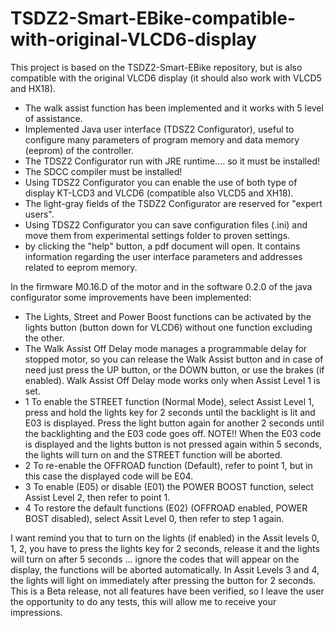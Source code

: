 # TSDZ2-Smart-EBike-compatible-with-original-VLCD6-display
This project is based on the TSDZ2-Smart-EBike repository, but is also compatible with the original VLCD6 display (it should also work with VLCD5 and HX18).
- The walk assist function has been implemented and it works with 5 level of assistance.
- Implemented Java user interface (TDSZ2 Configurator), useful to configure many parameters of program memory and data memory (eeprom) of   the controller.
- The TDSZ2 Configurator run with JRE runtime.... so it must be installed!
- The SDCC compiler must be installed!
- Using TDSZ2 Configurator you can enable the use of both type of display KT-LCD3 and VLCD6 (compatible also VLCD5 and XH18).
- The light-gray fields of the TSDZ2 Configurator are reserved for "expert users".
- Using TDSZ2 Configurator you can save configuration files (.ini) and move them from experimental settings folder to proven settings.
- by clicking the "help" button, a pdf document will open. It contains information regarding the user interface parameters and addresses     related to eeprom memory.

In the firmware M0.16.D of the motor and in the software 0.2.0 of the java configurator some improvements have been implemented:
- The Lights, Street and Power Boost functions can be activated by the lights button (button down for VLCD6) without one function
  excluding the other.
- The Walk Assist Off Delay mode manages a programmable delay for stopped motor, so you can release the Walk Assist button and in case of   need just press the UP button, or the DOWN button, or use the brakes (if enabled).
Walk Assist Off Delay mode works only when Assist Level 1 is set.
- 1 To enable the STREET function (Normal Mode), select Assist Level 1, press and hold the lights key for 2 seconds until the backlight is     lit and E03 is displayed. Press the light button again for another 2 seconds until the backlighting and the E03 code goes off.
    NOTE!! When the E03 code is displayed and the lights button is not pressed again within 5 seconds, the lights will turn on and the         STREET function will be aborted.
- 2 To re-enable the OFFROAD function (Default), refer to point 1, but in this case the displayed code will be E04.
- 3 To enable (E05) or disable (E01) the POWER BOOST function, select Assist Level 2, then refer to point 1.
- 4 To restore the default functions (E02) (OFFROAD enabled, POWER BOST disabled), select Assit Level 0, then refer to step 1 again.

I want remind you that to turn on the lights (if enabled) in the Assit levels 0, 1, 2, you have to press the lights key for 2 seconds, release it and the lights will turn on after 5 seconds ... ignore the codes that will appear on the display, the functions will be aborted automatically. In Assit Levels 3 and 4, the lights will light on immediately after pressing the button for 2 seconds.
This is a Beta release, not all features have been verified, so I leave the user the opportunity to do any tests, this will allow me to receive your impressions.

